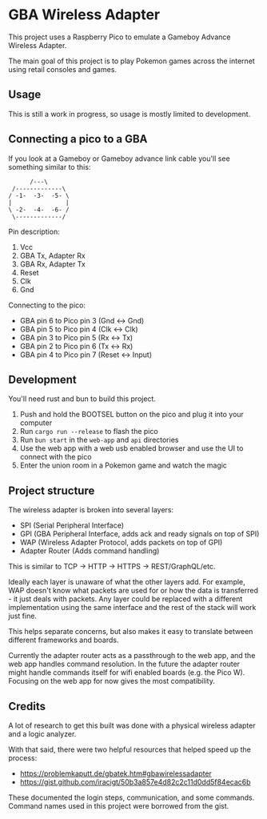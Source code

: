 # GBA Wireless Adapter

This project uses a Raspberry Pico to emulate a Gameboy Advance Wireless Adapter.

The main goal of this project is to play Pokemon games across the internet using retail consoles and games.

## Usage

This is still a work in progress, so usage is mostly limited to development.

## Connecting a pico to a GBA

If you look at a Gameboy or Gameboy advance link cable you'll see something similar to this:

```
      /---\
 /-------------\
/ -1-  -3-  -5- \
|               |
\ -2-  -4-  -6- /
 \-------------/
```

Pin description:

1. Vcc
2. GBA Tx, Adapter Rx
3. GBA Rx, Adapter Tx
4. Reset
5. Clk
6. Gnd

Connecting to the pico:

- GBA pin 6 to Pico pin 3 (Gnd <-> Gnd)
- GBA pin 5 to Pico pin 4 (Clk <-> Clk)
- GBA pin 3 to Pico pin 5 (Rx <-> Tx)
- GBA pin 2 to Pico pin 6 (Tx <-> Rx)
- GBA pin 4 to Pico pin 7 (Reset <-> Input)

## Development

You'll need rust and bun to build this project.

1. Push and hold the BOOTSEL button on the pico and plug it into your computer
2. Run `cargo run --release` to flash the pico
3. Run `bun start` in the `web-app` and `api` directories
4. Use the web app with a web usb enabled browser and use the UI to connect with the pico
5. Enter the union room in a Pokemon game and watch the magic

## Project structure

The wireless adapter is broken into several layers:

- SPI (Serial Peripheral Interface)
- GPI (GBA Peripheral Interface, adds ack and ready signals on top of SPI)
- WAP (Wireless Adapter Protocol, adds packets on top of GPI)
- Adapter Router (Adds command handling)

This is similar to TCP -> HTTP -> HTTPS -> REST/GraphQL/etc.

Ideally each layer is unaware of what the other layers add. For example, WAP doesn't know what packets are used for or how the data is transferred - it just deals with packets. Any layer could be replaced with a different implementation using the same interface and the rest of the stack will work just fine.

This helps separate concerns, but also makes it easy to translate between different frameworks and boards.

Currently the adapter router acts as a passthrough to the web app, and the web app handles command resolution. In the future the adapter router might handle commands itself for wifi enabled boards (e.g. the Pico W). Focusing on the web app for now gives the most compatibility.

## Credits

A lot of research to get this built was done with a physical wireless adapter and a logic analyzer.

With that said, there were two helpful resources that helped speed up the process:

- https://problemkaputt.de/gbatek.htm#gbawirelessadapter
- https://gist.github.com/iracigt/50b3a857e4d82c2c11d0dd5f84ecac6b

These documented the login steps, communication, and some commands. Command names used in this project were borrowed from the gist.

